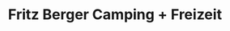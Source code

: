---
title: "Fritz Berger Camping + Freizeit"
url: /offenburg/fritz-berger-camping-freizeit/
shop: Outdoor
---